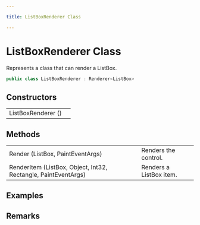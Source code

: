 ```yaml
---

title: ListBoxRenderer Class

---
```


# ListBoxRenderer Class

Represents a class that can render a ListBox.

```csharp
public class ListBoxRenderer : Renderer<ListBox> 
```

## Constructors

<table>
<tr><td>ListBoxRenderer ()</td><td></td></tr>
</table>

## Methods

<table>
<tr><td>Render (ListBox, PaintEventArgs)</td><td>Renders the control.</td></tr>
<tr><td>RenderItem (ListBox, Object, Int32, Rectangle, PaintEventArgs)</td><td>Renders a ListBox item.</td></tr>
</table>

<!-- Only change content below this line, anything above this line will be lost when regenerated. -->

## Examples

## Remarks

